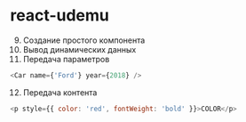 # react-udemu

9. Создание простого компонента
10. Вывод динамических данных
11. Передача параметров
~~~javascript
<Car name={'Ford'} year={2018} />
~~~
12. Передача контента
~~~javascript
<p style={{ color: 'red', fontWeight: 'bold' }}>COLOR</p>
~~~